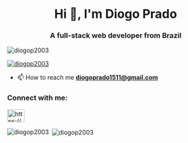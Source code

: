 <h1 align="center">Hi 👋, I'm Diogo Prado</h1>
<h3 align="center">A full-stack web developer from Brazil</h3>

<p align="left"> <img src="https://komarev.com/ghpvc/?username=diogop2003&label=Profile%20views&color=0e75b6&style=flat" alt="diogop2003" /> </p>

<p align="left"> <a href="https://github.com/ryo-ma/github-profile-trophy"><img src="https://github-profile-trophy.vercel.app/?username=diogop2003" alt="diogop2003" /></a> </p>

- 📫 How to reach me **diogoprado1511@gmail.com**

<h3 align="left">Connect with me:</h3>
<p align="left">
<a href="https://linkedin.com/in/https://www.linkedin.com/in/prado-diogo/" target="blank"><img align="center" src="https://raw.githubusercontent.com/rahuldkjain/github-profile-readme-generator/master/src/images/icons/Social/linked-in-alt.svg" alt="https://www.linkedin.com/in/prado-diogo/" height="30" width="40" /></a>
</p>

<p><img align="left" src="https://github-readme-stats.vercel.app/api/top-langs?username=diogop2003&show_icons=true&locale=en&layout=compact" alt="diogop2003" /></p>

<p>&nbsp;<img align="center" src="https://github-readme-stats.vercel.app/api?username=diogop2003&show_icons=true&locale=en" alt="diogop2003" /></p>
  
